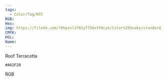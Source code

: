 ```yaml
---
tags:
  - Color/Tag/NTC
RGB:
Hex:
img: https://filedn.com/l0hpzxl1f01yT7GHxtF8cyk/Color%20Snake/standard_csv_to_svg//A62F20.svg
CMYK:
HSL:
Name:
---
```

Roof Terracotta
```palette
#A62F20
```
RGB
